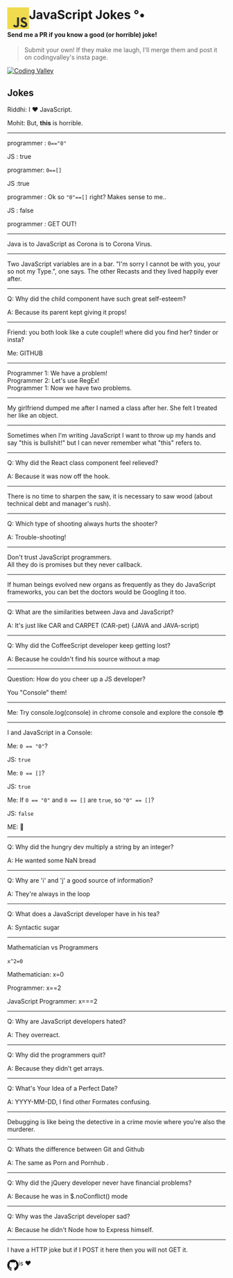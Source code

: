 # JavaScript Jokes °• <img align="left" alt="javascript" width="50px" src="https://raw.githubusercontent.com/github/explore/80688e429a7d4ef2fca1e82350fe8e3517d3494d/topics/javascript/javascript.png" />

#### Send me a PR if you know a good (or horrible) joke!

> Submit your own! If they make me laugh, I'll merge them and post it on codingvalley's insta page.

[![Coding Valley](https://img.shields.io/badge/-Coding_Valley-black)][website]

## Jokes

Riddhi: I :heart: JavaScript.

Mohit: But, **this** is horrible.

---

programmer : `0=="0"`

JS : true

programmer: `0==[]`

JS :true

programmer : Ok so `"0"==[]` right? Makes sense to me..

JS : false

programmer : GET OUT!

---

Java is to JavaScript as Corona is to Corona Virus.

---

Two JavaScript variables are in a bar.
"I'm sorry I cannot be with you, your so not my Type.", one says.
The other Recasts and they lived happily ever after.

---

Q: Why did the child component have such great self-esteem?

A: Because its parent kept giving it props!

---

Friend: you both look like a cute couple!! where did you find her? tinder or insta?

Me: GITHUB

---

Programmer 1: We have a problem!  
Programmer 2: Let's use RegEx!  
Programmer 1: Now we have two problems.

---

My girlfriend dumped me after I named a class after her. She felt I treated her like an object.

---

Sometimes when I'm writing JavaScript I want to throw up my hands and say "this is bullshit!" but I can never remember what "this" refers to.

---

Q: Why did the React class component feel relieved?

A: Because it was now off the hook.

---

There is no time to sharpen the saw, it is necessary to saw wood (about technical debt and manager's rush).

---

Q: Which type of shooting always hurts the shooter?

A: Trouble-shooting!

---

Don't trust JavaScript programmers.  
All they do is promises but they never callback.

---

If human beings evolved new organs as frequently as they do JavaScript frameworks, you can bet the doctors would be Googling it too.

---

Q: What are the similarities between Java and JavaScript?

A: It's just like CAR and CARPET (CAR-pet) {JAVA and JAVA-script)

---

Q: Why did the CoffeeScript developer keep getting lost?

A: Because he couldn't find his source without a map

---

Question: How do you cheer up a JS developer?

You "Console" them!

---

Me: Try console.log(console) in chrome console and explore the console 😎

---

I and JavaScript in a Console:

Me: `0 == "0"`?

JS: `true`

Me: `0 == []`?

JS: `true`

Me: If `0 == "0"` and `0 == []` are `true`, so `"0" == []`?

JS: `false`

ME: :cursing_face:

---

Q: Why did the hungry dev multiply a string by an integer?

A: He wanted some NaN bread

---

Q: Why are 'i' and 'j' a good source of information?

A: They're always in the loop

---

Q: What does a JavaScript developer have in his tea?

A: Syntactic sugar

---

Mathematician vs Programmers

`x^2=0`

Mathematician: x=0

Programmer: x==2

JavaScript Programmer: x===2

---

Q: Why are JavaScript developers hated?

A: They overreact.

---

Q: Why did the programmers quit?

A: Because they didn’t get arrays.

---

Q: What's Your Idea of a Perfect Date?

A: YYYY-MM-DD,
I find other Formates confusing.

---

Debugging is like being the detective in a
crime movie where you're also the murderer.

---

Q: Whats the difference between Git and Github

A: The same as Porn and Pornhub .

---

Q: Why did the jQuery developer never have financial problems?

A: Because he was in \$.noConflict() mode

---

Q: Why was the JavaScript developer sad?

A: Because he didn't Node how to Express himself.

---

I have a HTTP joke but if I POST it here then you will not GET it.

<img align="left" alt="GitHub" width="26px" src="https://raw.githubusercontent.com/github/explore/78df643247d429f6cc873026c0622819ad797942/topics/github/github.png" />is :heart:

[website]: https://www.instagram.com/coding_valley_/
